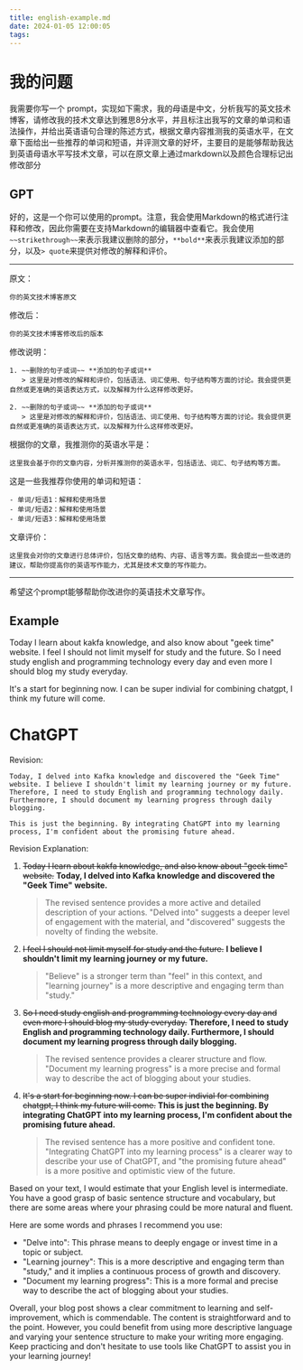 ```yaml
---
title: english-example.md
date: 2024-01-05 12:00:05
tags:
---
```


# 我的问题

我需要你写一个 prompt，实现如下需求，我的母语是中文，分析我写的英文技术博客，请修改我的技术文章达到雅思8分水平，并且标注出我写的文章的单词和语法操作，并给出英语语句合理的陈述方式，根据文章内容推测我的英语水平，在文章下面给出一些推荐的单词和短语，并评测文章的好坏，主要目的是能够帮助我达到英语母语水平写技术文章，可以在原文章上通过markdown以及颜色合理标记出修改部分

## GPT
好的，这是一个你可以使用的prompt。注意，我会使用Markdown的格式进行注释和修改，因此你需要在支持Markdown的编辑器中查看它。我会使用`~~strikethrough~~`来表示我建议删除的部分，`**bold**`来表示我建议添加的部分，以及`> quote`来提供对修改的解释和评价。

---

原文：
```
你的英文技术博客原文
```

修改后：
```
你的英文技术博客修改后的版本
```

修改说明：
```
1. ~~删除的句子或词~~ **添加的句子或词** 
   > 这里是对修改的解释和评价，包括语法、词汇使用、句子结构等方面的讨论。我会提供更自然或更准确的英语表达方式，以及解释为什么这样修改更好。

2. ~~删除的句子或词~~ **添加的句子或词** 
   > 这里是对修改的解释和评价，包括语法、词汇使用、句子结构等方面的讨论。我会提供更自然或更准确的英语表达方式，以及解释为什么这样修改更好。
```

根据你的文章，我推测你的英语水平是：

```
这里我会基于你的文章内容，分析并推测你的英语水平，包括语法、词汇、句子结构等方面。
```

这是一些我推荐你使用的单词和短语：

```
- 单词/短语1：解释和使用场景
- 单词/短语2：解释和使用场景
- 单词/短语3：解释和使用场景
```

文章评价：

```
这里我会对你的文章进行总体评价，包括文章的结构、内容、语言等方面。我会提出一些改进的建议，帮助你提高你的英语写作能力，尤其是技术文章的写作能力。
```

---

希望这个prompt能够帮助你改进你的英语技术文章写作。


## Example

Today I learn about kakfa knowledge, and also know about "geek time" website.
I feel I should not limit myself for study and the future.
So I need study english and programming technology every day and even more I should blog my study everyday.

It's a start for beginning now. I can be super indivial for combining chatgpt, I think my future will come.


# ChatGPT
Revision:
```
Today, I delved into Kafka knowledge and discovered the "Geek Time" website. I believe I shouldn't limit my learning journey or my future. Therefore, I need to study English and programming technology daily. Furthermore, I should document my learning progress through daily blogging.

This is just the beginning. By integrating ChatGPT into my learning process, I'm confident about the promising future ahead.
```

Revision Explanation:
1. ~~Today I learn about kakfa knowledge, and also know about "geek time" website.~~ **Today, I delved into Kafka knowledge and discovered the "Geek Time" website.**
   > The revised sentence provides a more active and detailed description of your actions. "Delved into" suggests a deeper level of engagement with the material, and "discovered" suggests the novelty of finding the website.

2. ~~I feel I should not limit myself for study and the future.~~ **I believe I shouldn't limit my learning journey or my future.**
   > "Believe" is a stronger term than "feel" in this context, and "learning journey" is a more descriptive and engaging term than "study."

3. ~~So I need study english and programming technology every day and even more I should blog my study everyday.~~ **Therefore, I need to study English and programming technology daily. Furthermore, I should document my learning progress through daily blogging.**
   > The revised sentence provides a clearer structure and flow. "Document my learning progress" is a more precise and formal way to describe the act of blogging about your studies.

4. ~~It's a start for beginning now. I can be super indivial for combining chatgpt, I think my future will come.~~ **This is just the beginning. By integrating ChatGPT into my learning process, I'm confident about the promising future ahead.**
   > The revised sentence has a more positive and confident tone. "Integrating ChatGPT into my learning process" is a clearer way to describe your use of ChatGPT, and "the promising future ahead" is a more positive and optimistic view of the future.

Based on your text, I would estimate that your English level is intermediate. You have a good grasp of basic sentence structure and vocabulary, but there are some areas where your phrasing could be more natural and fluent.

Here are some words and phrases I recommend you use:

- "Delve into": This phrase means to deeply engage or invest time in a topic or subject.
- "Learning journey": This is a more descriptive and engaging term than "study," and it implies a continuous process of growth and discovery.
- "Document my learning progress": This is a more formal and precise way to describe the act of blogging about your studies.

Overall, your blog post shows a clear commitment to learning and self-improvement, which is commendable. The content is straightforward and to the point. However, you could benefit from using more descriptive language and varying your sentence structure to make your writing more engaging. Keep practicing and don't hesitate to use tools like ChatGPT to assist you in your learning journey!